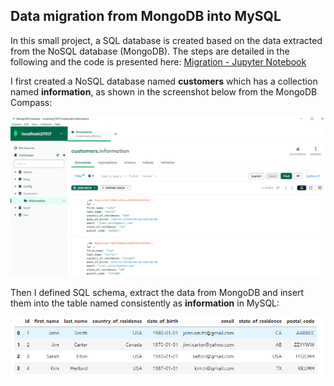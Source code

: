 
## Data migration from MongoDB into MySQL

In this small project, a SQL database is created based on the data extracted from the NoSQL database (MongoDB). The steps are detailed in the following and the code is presented here: <a href="https://github.com/DanialArab/NoSQL/blob/main/Data_Migration_from_MongoDB_to_MySQL/migration.ipynb">Migration - Jupyter Notebook</a>


I first created a NoSQL database named **customers** which has a collection named **information**, as shown in the screenshot below from the MongoDB Compass:

![](https://github.com/DanialArab/images/blob/main/NoSQL/NoSQL_data_in_compass.PNG)

Then I defined SQL schema, extract the data from MongoDB and insert them into the table named consistently as **information** in MySQL:


![](https://github.com/DanialArab/images/blob/main/NoSQL/SQL_table.PNG)
